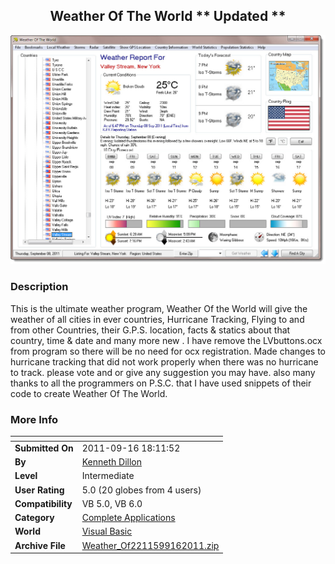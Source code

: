 ﻿<div align="center">

## Weather Of The World \*\* Updated \*\*

<img src="PIC20119822111026.jpg">
</div>

### Description

This is the ultimate weather program, Weather Of the World will give the weather of all cities in ever countries, Hurricane Tracking, Flying to and from other Countries, their G.P.S. location, facts & statics about that country, time & date and many more new . I have remove the LVbuttons.ocx from program so there will be no need for ocx registration. Made changes to hurricane tracking that did not work properly when there was no hurricane to track. please vote and or give any suggestion you may have. also many thanks to all the programmers on P.S.C. that I have used snippets of their code to create Weather Of The World.
 
### More Info
 


<span>             |<span>
---                |---
**Submitted On**   |2011-09-16 18:11:52
**By**             |[Kenneth Dillon](https://github.com/Planet-Source-Code/PSCIndex/blob/master/ByAuthor/kenneth-dillon.md)
**Level**          |Intermediate
**User Rating**    |5.0 (20 globes from 4 users)
**Compatibility**  |VB 5\.0, VB 6\.0
**Category**       |[Complete Applications](https://github.com/Planet-Source-Code/PSCIndex/blob/master/ByCategory/complete-applications__1-27.md)
**World**          |[Visual Basic](https://github.com/Planet-Source-Code/PSCIndex/blob/master/ByWorld/visual-basic.md)
**Archive File**   |[Weather\_Of2211599162011\.zip](https://github.com/Planet-Source-Code/kenneth-dillon-weather-of-the-world-updated__1-74082/archive/master.zip)








